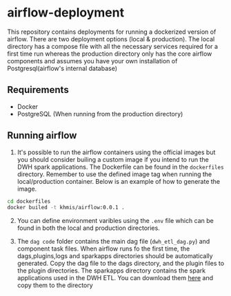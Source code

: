 # airflow-deployment

This repository contains deployments for running a dockerized version of airflow. 
There are two deployment options (local & production). The local directory has a compose file with all the necessary services required for a first time run whereas the production directory only has the core airflow components and assumes you have your own installation of Postgresql(airflow's internal database)

## Requirements
- Docker
- PostgreSQL (When running from the production directory)

## Running airflow
1. It's possible to run the airflow containers using the official images but you should consider builing a custom image if you intend to run the DWH spark applications. The Dockerfile can be found in the `dockerfiles` directory. Remember to use the defined image tag when running the local/production container. Below is an example of how to generate the image. 

```bash
cd dockerfiles
docker builed -t khmis/airflow:0.0.1 .
```
2. You can define environment varibles using the `.env` file which can be found in both the local and production directories.

3. The `dag code` folder contains the main dag file (`dwh_etl_dag.py`) and component task files. When airflow runs fo the first time, the dags,plugins,logs and sparkapps directories should be automatically generated. Copy the dag file to the dags directory, and the plugin files to the plugin directories. The sparkapps directory contains the spark applications used in the DWH ETL. You can download them [here](https://palladiumgroup-my.sharepoint.com/:f:/g/personal/paul_nthusi_thepalladiumgroup_com/EsBqa-kKN59BnFuSs0VuuMkB5L5FcQPtr-rnE9B6TCukLw?e=O6cAqk) and copy them to the directory

